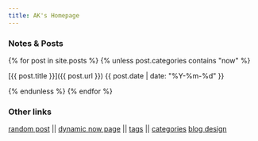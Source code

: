 ```yaml
---
title: AK's Homepage
--- 
```

### Notes & Posts

{% for post in site.posts %}
{% unless post.categories contains "now" %}

[{{ post.title }}]({{ post.url }}) {{ post.date | date: "%Y-%m-%d" }}

{% endunless %}
{% endfor %}

### Other links

[random post](/random) || [dynamic now page](/now) || [tags](/tags) || [categories](/categories) [blog design](/dev)
